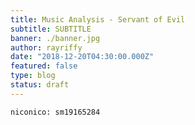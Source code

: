 ```yaml
---
title: Music Analysis - Servant of Evil
subtitle: SUBTITLE
banner: ./banner.jpg
author: rayriffy
date: "2018-12-20T04:30:00.000Z"
featured: false
type: blog
status: draft
---
```


`niconico: sm19165284`